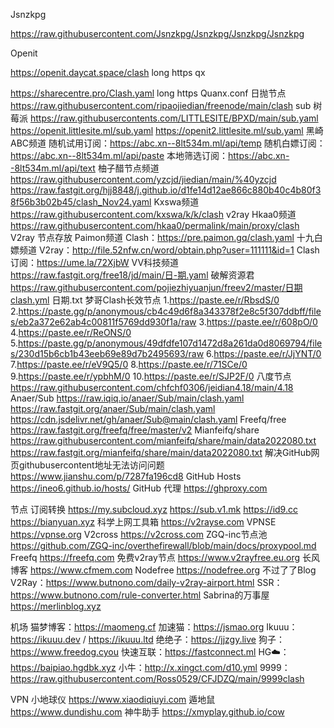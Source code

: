 
Jsnzkpg

https://raw.githubusercontent.com/Jsnzkpg/Jsnzkpg/Jsnzkpg/Jsnzkpg


Openit

https://openit.daycat.space/clash  long  https  qx

https://sharecentre.pro/Clash.yaml  long  https  Quanx.conf
日抛节点
https://raw.githubusercontent.com/ripaojiedian/freenode/main/clash  sub
树莓派
https://raw.githubusercontents.com/LITTLESITE/BPXD/main/sub.yaml
https://openit.littlesite.ml/sub.yaml
https://openit2.littlesite.ml/sub.yaml
黑崎ABC频道
随机试用订阅：https://abc.xn--8lt534m.ml/api/temp
随机白嫖订阅：https://abc.xn--8lt534m.ml/api/paste
本地筛选订阅：https://abc.xn--8lt534m.ml/api/text
柚子醋节点频道
https://raw.githubusercontent.com/yzcjd/jiedian/main/%40yzcjd
https://raw.fastgit.org/hjj8848/j.github.io/d1fe14d12ae866c880b40c4b80f38f56b3b02b45/clash_Nov24.yaml
Kxswa频道
https://raw.githubusercontent.com/kxswa/k/k/clash  v2ray
Hkaa0频道
https://raw.githubusercontent.com/hkaa0/permalink/main/proxy/clash  V2ray  节点存放
Paimon频道
Clash：https://pre.paimon.gq/clash.yaml
十九白嫖频道
V2ray：http://file.52nfw.cn/word/obtain.php?user=111111&id=1
Clash订阅：https://ume.la/72XjbW
VV科技频道
https://raw.fastgit.org/free18/jd/main/日-期.yaml
破解资源君
https://raw.githubusercontent.com/pojiezhiyuanjun/freev2/master/日期clash.yml  日期.txt
梦哥Clash长效节点
1.https://paste.ee/r/RbsdS/0 
2.https://paste.gg/p/anonymous/cb4c49d6f8a343378f2e8c5f307ddbff/files/eb2a372e62ab4c00811f5769dd930f1a/raw 
3.https://paste.ee/r/608pO/0 
4.https://paste.ee/r/ReONS/0 
5.https://paste.gg/p/anonymous/49dfdfe107d1472d8a261da0d8069794/files/230d15b6cb1b43eeb69e89d7b2495693/raw 
6.https://paste.ee/r/JjYNT/0 
7.https://paste.ee/r/eV9Q5/0 
8.https://paste.ee/r/71SCe/0 
9.https://paste.ee/r/ypbhM/0 
10.https://paste.ee/r/SJP2F/0
八度节点
https://raw.githubusercontent.com/chfchf0306/jeidian4.18/main/4.18
Anaer/Sub
https://raw.iqiq.io/anaer/Sub/main/clash.yaml
https://raw.fastgit.org/anaer/Sub/main/clash.yaml
https://cdn.jsdelivr.net/gh/anaer/Sub@main/clash.yaml
Freefq/free
https://raw.fastgit.org/freefq/free/master/v2
Mianfeifq/share
https://raw.githubusercontent.com/mianfeifq/share/main/data2022080.txt
https://raw.fastgit.org/mianfeifq/share/main/data2022080.txt
解决GitHub网页githubusercontent地址无法访问问题
https://www.jianshu.com/p/7287fa196cd8
GitHub Hosts
https://ineo6.github.io/hosts/
GitHub 代理
https://ghproxy.com


节点
订阅转换
https://my.subcloud.xyz
https://sub.v1.mk
https://id9.cc
https://bianyuan.xyz
科学上网工具箱
https://v2rayse.com
VPNSE 
https://vpnse.org
V2cross
https://v2cross.com
 ZGQ-inc节点池
https://github.com/ZGQ-inc/overthefirewall/blob/main/docs/proxypool.md
Freefq
https://freefq.com
免费v2ray节点 
https://www.v2rayfree.eu.org
长风博客
https://www.cfmem.com
Nodefree
https://nodefree.org
不过了了Blog
V2Ray：https://www.butnono.com/daily-v2ray-airport.html
SSR：https://www.butnono.com/rule-converter.html
Sabrina的万事屋
https://merlinblog.xyz



机场
猫梦博客：https://maomeng.cf
加速猫：https://jsmao.org
Ikuuu：https://ikuuu.dev  /  https://ikuuu.ltd
绝绝子：https://jjzgy.live
狗子：https://www.freedog.cyou
快速互联：https://fastconnect.ml
HG☁️：https://baipiao.hgdbk.xyz
小牛：http://x.xingct.com/d10.yml
9999：https://raw.githubusercontent.com/Ross0529/CFJDZQ/main/9999clash


VPN
小地球仪
https://www.xiaodiqiuyi.com
遁地鼠
https://www.dundishu.com
神牛助手
https://xmyplay.github.io/cow
